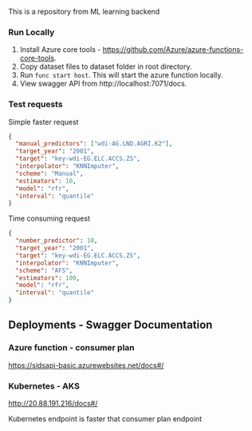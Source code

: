 This is a repository from ML learning backend

### Run Locally
1. Install Azure core tools - https://github.com/Azure/azure-functions-core-tools.
2. Copy dataset files to dataset folder in root directory.
3. Run `func start host`. This will start the azure function locally.
4. View swagger API from http://localhost:7071/docs.

### Test requests
Simple faster request
```json
{
  "manual_predictors": ["wdi-AG.LND.AGRI.K2"],
  "target_year": "2001",
  "target": "key-wdi-EG.ELC.ACCS.ZS",
  "interpolator": "KNNImputer",
  "scheme": "Manual",
  "estimators": 10,
  "model": "rfr",
  "interval": "quantile"
}
```


Time consuming request
```json
{
  "number_predictor": 10,
  "target_year": "2001",
  "target": "key-wdi-EG.ELC.ACCS.ZS",
  "interpolator": "KNNImputer",
  "scheme": "AFS",
  "estimators": 100,
  "model": "rfr",
  "interval": "quantile"
}
```

## Deployments - Swagger Documentation
### Azure function - consumer plan
https://sidsapi-basic.azurewebsites.net/docs#/

### Kubernetes - AKS
http://20.88.191.216/docs#/

Kubernetes endpoint is faster that consumer plan endpoint
